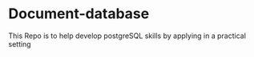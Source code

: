 # Document-database
This Repo is to help develop postgreSQL skills by applying in a practical setting
